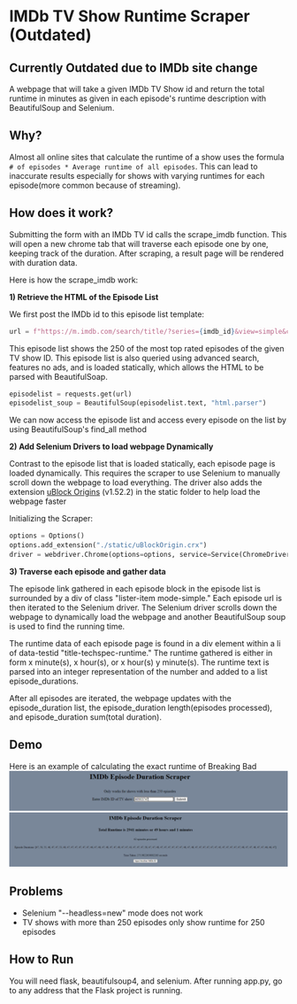 # IMDb TV Show Runtime Scraper (Outdated)
## Currently Outdated due to IMDb site change
A webpage that will take a given IMDb TV Show id and return the total runtime in minutes as given in each episode's runtime description with BeautifulSoup and Selenium.

## Why?

Almost all online sites that calculate the runtime of a show uses the formula `# of episodes * Average runtime of all episodes`. This can lead to inaccurate results especially for shows with varying runtimes for each episode(more common because of streaming).

## How does it work?

Submitting the form with an IMDb TV id calls the scrape_imdb function. This will open a new chrome tab that will traverse each episode one by one, keeping track of the duration. After scraping, a result page will be rendered with duration data.

Here is how the scrape_imdb work:

**1) Retrieve the HTML of the Episode List**

We first post the IMDb id to this episode list template:

```python
url = f"https://m.imdb.com/search/title/?series={imdb_id}&view=simple&count=250&sort=user_rating,desc&ref_=tt_eps_rhs_sm"
```

This episode list shows the 250 of the most top rated episodes of the given TV show ID. This episode list is also queried using advanced search, features no ads, and is loaded statically, which allows the HTML to be parsed with BeautifulSoap.

```python
episodelist = requests.get(url)
episodelist_soup = BeautifulSoup(episodelist.text, "html.parser")
```

We can now access the episode list and access every episode on the list by using BeautifulSoup's find_all method

**2) Add Selenium Drivers to load webpage Dynamically**

Contrast to the episode list that is loaded statically, each episode page is loaded dynamically. This requires the scraper to use Selenium to manually scroll down the webpage to load everything. The driver also adds the extension [uBlock Origins](https://ublockorigin.com/) (v1.52.2) in the static folder to help load the webpage faster

Initializing the Scraper:

```python
options = Options()
options.add_extension("./static/uBlockOrigin.crx")
driver = webdriver.Chrome(options=options, service=Service(ChromeDriverManager().install()))
```

**3) Traverse each episode and gather data**

The episode link gathered in each episode block in the episode list is surrounded by a div of class "lister-item mode-simple." Each episode url is then iterated to the Selenium driver. The Selenium driver scrolls down the webpage to dynamically load the webpage and another BeautifulSoup soup is used to find the running time.

The runtime data of each episode page is found in a div element within a li of data-testid "title-techspec-runtime." The runtime gathered is either in form x minute(s), x hour(s), or x hour(s) y minute(s). The runtime text is parsed into an integer representation of the number and added to a list episode_durations.

After all episodes are iterated, the webpage updates with the episode_duration list, the episode_duration length(episodes processed), and episode_duration sum(total duration).

## Demo

Here is an example of calculating the exact runtime of Breaking Bad
![index](./static/scraper-img0.PNG)
![result](./static/scraper-img1.PNG)

## Problems

- Selenium "--headless=new" mode does not work
- TV shows with more than 250 episodes only show runtime for 250 episodes

## How to Run

You will need flask, beautifulsoup4, and selenium. After running app.py, go to any address that the Flask project is running.
